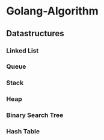 # Golang-Algorithm

## Datastructures

### Linked List

### Queue

### Stack

### Heap

### Binary Search Tree

### Hash Table

